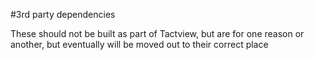 #3rd party dependencies

These should not be built as part of Tactview, but are for one reason or another, but eventually will be moved out to their correct place